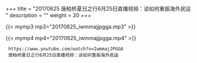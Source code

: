 +++
title = "20170625  唐柏桥夏日之行6月25日直播视频：谈如何重振海外民运 "
description = ""
weight = 20
+++

{{< mymp3 mp3="20170625_iwmmajjpgga.mp3" >}}

{{< mymp4 mp4="20170625_iwmmajjpgga.mp4" >}}

     https://www.youtube.com/watch?v=IwmmajJPGGA 
     唐柏桥夏日之行6月25日直播视频：谈如何重振海外民运 
     
